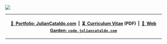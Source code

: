 ![](https://www.juliancataldo.com/projet/entropicity/main_gallery/Entropicity-TheMan-JulianCataldo-CNek--w1024px.jpg)

---

<div align="center">

#### [📓  Portfolio: JulianCataldo.com](https://www.juliancataldo.com/)  |  **[⏳  Curriculum Vitae](./CV.pdf)** (PDF)  |  [🌱  Web Garden: `code.juliancataldo.com`](https://code.juliancataldo.com)

</div>

<!--
---

```
      |         | _)                    ___|         |           |      |
      |  |   |  |  |   _` |  __ \      |       _` |  __|   _` |  |   _` |   _ \
  \   |  |   |  |  |  (   |  |   |     |      (   |  |    (   |  |  (   |  (   |
 \___/  \__,_| _| _| \__,_| _|  _|    \____| \__,_| \__| \__,_| _| \__,_| \___/
```
-->

---
 
<!--
<div align="center">
  <a href="https://github.com/JulianCataldo/JulianCataldo">
    <img src="https://github-readme-stats.vercel.app/api/top-langs/?username=JulianCataldo&layout=compact" />
  </a>
</div>
-->

<a rel="me" href="https://indieweb.social/@julian_cataldo"></a>
